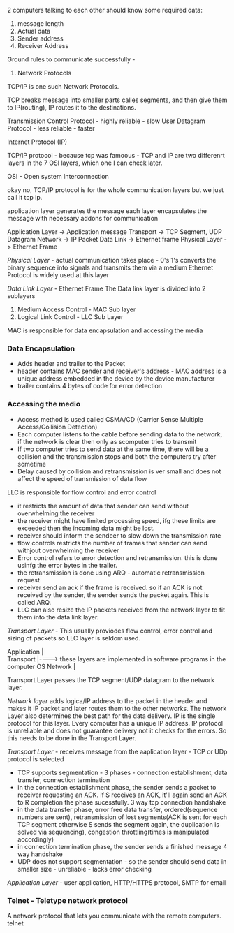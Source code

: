 2 computers talking to each other should know some required data:
1. message length
2. Actual data
3. Sender address
4. Receiver Address

Ground rules to communicate successfully -
1. Network Protocols

TCP/IP is one such Network Protocols.

TCP breaks message into smaller parts calles segments, and then give them to IP(routing), IP routes it to the destinations.

Transmission Control Protocol - highly reliable - slow
User Datagram Protocol - less reliable - faster

Internet Protocol (IP)

TCP/IP protocol - because tcp was famoous - TCP and IP are two differenrt layers in the 7 OSI layers, which one I can check later.


OSI - Open system Interconnection


okay no, TCP/IP protocol is for the whole communication layers but we just call it tcp ip.


application layer generates the message
each layer encapsulates the message with necessary addons for communication

Application Layer -> Application message
Transport -> TCP Segment, UDP Datagram
Network -> IP Packet
Data Link -> Ethernet frame
Physical Layer  -> Ethernet Frame


*Physical Layer* - actual communication takes place - 0's 1's
converts the binary sequence into signals and transmits them via a medium
Ethernet Protocol is widely used at this layer


*Data Link Layer* - Ethernet Frame 
The Data link layer is divided into 2 sublayers 
1. Medium Access Control - MAC Sub layer
2. Logical Link Control - LLC Sub Layer

MAC is responsible for data encapsulation and accessing the media

### Data Encapsulation
- Adds header and trailer to the Packet 
- header contains MAC sender and receiver's address - MAC address is a unique address embedded in the device by the device manufacturer 
- trailer contains 4 bytes of code for error detection

### Accessing the medio
- Access method is used called CSMA/CD (Carrier Sense Multiple Access/Collision Detection)
- Each computer listens to the cable before sending data to the network, if the network is clear then only as scomputer tries to transmit
- If two computer tries to send data at the same time, there will be a collision and the transmission stops and both the computers try after sometime
- Delay caused by collision and retransmission is ver small and does not affect the speed of transmission of data flow

LLC is responsible for flow control and error control
- it restricts the amount of data that sender can send without overwhelming the receiver
- the receiver might have limited processing speed, ifg these limits are exceeded then the incoming data might be lost.
- receiver should inform the sendeer to slow down the transmission rate 
- flow controls restricts the number of frames that sender can send withjout overwhelming the receiver
- Error control refers to error detection and retransmission. this is done usinfg the error bytes in the trailer.
- the retransmission is done using ARQ - automatic retransmission request
- receiver send an ack if the frame is received. so if an ACK is not received by the sender, the sender sends the packet again. This is called ARQ.
- LLC can also resize the IP packets received from the network layer to fit them into the data link layer.

*Transport Layer* - This usually proviodes flow control, error control and sizing of packets so LLC layer is seldom used.


Application |  
Transport   |----> these layers are implemented in software programs in the computer OS 
Network     |

Transport Layer passes the TCP segment/UDP datagram to the network layer.

*Network layer* adds logica/IP address to the packet in the header and makes it IP packet and later routes them to the other networks.
The network Layer also determines the best path for the data delivery.
IP is the single protocol for this layer. Every computer has a unique IP address. 
IP protocol is unreliable and does not guarantee delivery not it checks for the errors. So this needs to be done in the Transport Layer.

*Transport Layer* - receives message from the aaplication layer - TCP or UDp protocol is selected
- TCP supports segmentation - 3 phases - connection establishment, data transfer, connection termination
- in the connection establishment phase, the sender sends a packet to receiver requesting an ACK. if S receives an ACK, it'll again send an ACK to R completion the phase sucessfully. 3 way tcp connection handshake
- in the data transfer phase, error free data transfer, ordered(sequence numbers are sent), retransmission of lost segments(ACK is sent for each TCP segment otherwise S sends the segment again, the duplication is solved via sequencing), congestion throttling(times is manipulated accordingly)
- in connection termination phase, the sender sends a finished message 4 way handshake 
- UDP does not support segmentation - so the sender should send data in smaller size - unreliable - lacks error checking 

*Application Layer* - user application, HTTP/HTTPS protocol, SMTP for email




### Telnet - Teletype network protocol
A network protocol that lets you communicate with the remote computers. telnet

